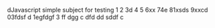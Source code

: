 dJavascript simple subject for testing
1
2
3d
4
5
6xx
74e
81xsds
9xxcd
03fdsf d
1egfdgf
3
ff
dgg
c
dfd
dd
sddf
c
